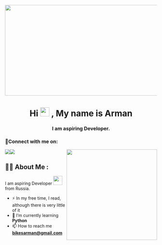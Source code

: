<div align="center">
  <img src="https://media.giphy.com/media/dWesBcTLavkZuG35MI/giphy.gif" width="600" height="300"/>
</div>
<h1 align="center">Hi <span><img src="https://media.giphy.com/media/hvRJCLFzcasrR4ia7z/giphy.gif" width="30px"/>
</span>, My name is Arman</h1>
<h3 align="center">I am aspiring  Developer.</h3>

<h3 align="left">🤝Connect with me on:</h3>
<p align="left">
   <a href="https://vk.com/bikeshew"  target="_blank"><img src="https://avatars.mds.yandex.net/i?id=e34bb066e6dc669ea677f9b35fc37d5ec357da5b-7684353-images-thumbs&n=13e"></a
    <a href="t.me/@ArmanBikeshev"  target="_blank"><img src="[https://avatars.mds.yandex.net/i?id=e34bb066e6dc669ea677f9b35fc37d5ec357da5b-7684353-images-thumbs&n=13e](https://images.live.vkplay.ru/image/5349f059-ebb9-48dd-8887-3bd3617bfc61?change_time=1721452484&mw=640)"></a                                                                                                                                                                         
   t.me/@ArmanBikeshev                                                                                                                                                                         
</p>

<img src="https://user-images.githubusercontent.com/56123405/177257029-97b74749-6158-42db-a3bc-c4f8f80db01c.png" align="right" width=300>

## :man_technologist: About Me :
I am aspiring  Developer <img src="https://media.giphy.com/media/WUlplcMpOCEmTGBtBW/giphy.gif" width="30"> from Russia.

- :zap: In my free time, I read, although there is very little of it
- 🌱 I’m currently learning **Python**
- 📫 How to reach me **bikesarman@gmail.com**
